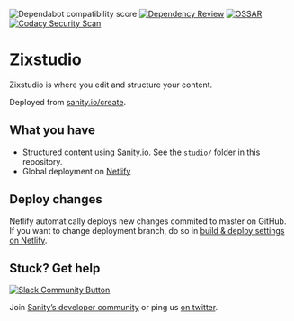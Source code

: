 ![Dependabot compatibility score](https://dependabot-badges.githubapp.com/badges/compatibility_score?dependency-name=moment&package-manager=npm_and_yarn&previous-version=2.29.1&new-version=2.29.4)
[![Dependency Review](https://github.com/KOSASIH/zixstudio/actions/workflows/dependency-review.yml/badge.svg)](https://github.com/KOSASIH/zixstudio/actions/workflows/dependency-review.yml)
[![OSSAR](https://github.com/KOSASIH/zixstudio/actions/workflows/ossar.yml/badge.svg)](https://github.com/KOSASIH/zixstudio/actions/workflows/ossar.yml)
[![Codacy Security Scan](https://github.com/KOSASIH/zixstudio/actions/workflows/codacy.yml/badge.svg)](https://github.com/KOSASIH/zixstudio/actions/workflows/codacy.yml)


# Zixstudio

Zixstudio is where you edit and structure your content.

Deployed from [sanity.io/create](https://www.sanity.io/create/?template=sanity-io%2Fsanity-template-translation-examples).

## What you have

- Structured content using [Sanity.io](https://www.sanity.io). See the `studio/` folder in this repository.
- Global deployment on [Netlify](https://netlify.com)

## Deploy changes

Netlify automatically deploys new changes commited to master on GitHub. If you want to change deployment branch, do so in [build & deploy settings on Netlify](https://www.netlify.com/docs/continuous-deployment/#branches-deploys).

## Stuck? Get help

[![Slack Community Button](https://slack.sanity.io/badge.svg)](https://slack.sanity.io/)

Join [Sanity’s developer community](https://slack.sanity.io) or ping us [on twitter](https://twitter.com/sanity_io).
